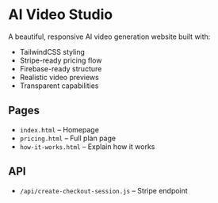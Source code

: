 # AI Video Studio

A beautiful, responsive AI video generation website built with:
- TailwindCSS styling
- Stripe-ready pricing flow
- Firebase-ready structure
- Realistic video previews
- Transparent capabilities

## Pages
- `index.html` – Homepage
- `pricing.html` – Full plan page
- `how-it-works.html` – Explain how it works

## API
- `/api/create-checkout-session.js` – Stripe endpoint